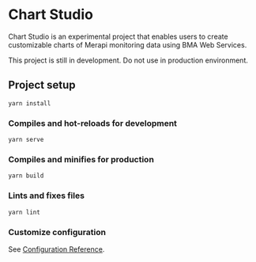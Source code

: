 # Chart Studio

Chart Studio is an experimental project that enables users to create
customizable charts of Merapi monitoring data using BMA Web Services.

This project is still in development. Do not use in production environment.

## Project setup
```
yarn install
```

### Compiles and hot-reloads for development
```
yarn serve
```

### Compiles and minifies for production
```
yarn build
```

### Lints and fixes files
```
yarn lint
```

### Customize configuration
See [Configuration Reference](https://cli.vuejs.org/config/).
